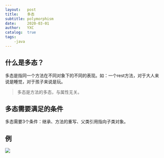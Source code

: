 ```yaml
---
layout:   post
title:    多态
subtitle: polymorphism
date:     2020-03-01
author:   YXC
catalog:  true
tags:
    -java
---
```

## 什么是多态？
  多态是指同一个方法在不同对象下的不同的表现。如：一个rest方法，对于大人来说是睡觉，对于孩子来说是玩。
  >多态是方法的多态，与属性无关。
## 多态需要满足的条件
  多态需要3个条件：继承、方法的重写、父类引用指向子类对象。
## 例
![](https://ftp.bmp.ovh/imgs/2020/03/6fd0d7671db767c2.png)
